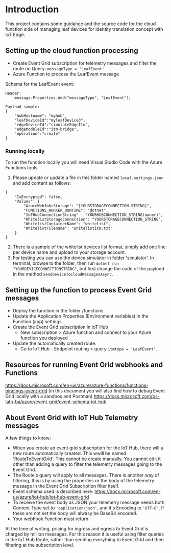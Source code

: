 # Introduction 
This project contains some guidance and the source code for the cloud function side of managing leaf devices for identity translation concept with IoT Edge.

## Setting up the cloud function processing
- Create Event Grid subscription for telemetry messages and filter the route on Query: `messageType = 'LeafEvent'`
- Azure Function to process the LeafEvent message

Schema for the LeafEvent event:
```
Header:
    message.Properties.Add("messageType", "LeafEvent");

Payload sample:
{
    "hubHostname": "myhub",
    "leafDeviceId":"myleafDevice3",
    "edgeDeviceId":"simulateEdgeItm",
    "edgeModuleId":"itm-bridge",
    "operation":"create"
}
```

### Running locally

To run the function locally you will need Visual Studio Code with the Azure Functions tools.

1. Please update or update a file in this folder named `local.settings.json` and add content as follows:

```
{
    "IsEncrypted": false,
    "Values": {
        "AzureWebJobsStorage": "[YOURSTORAGECONNECTION_STRING]",
        "FUNCTIONS_WORKER_RUNTIME": "dotnet",
        "IoTHubConnectionString" : "YOURHUBCONNECTION_STRING(owner)",
        "WhitelistStorageConnection": "YOURSTORAGECONNECTION_STRING",
        "WhitelistContainerName": "whitelist",
        "WhitelistFilename": "whitelistitm.txt"
    }
}
```
2. There is a sample of the whitelist devices list format, simply add one line per device name and upload to your storage account.
3. For testing you can use the device simulator in folder 'simulator'. In terminal, browse to the folder, then run `dotnet run "YOURDEVICECONNECTIONSTRING"`, but first change the code of the payloed in the method `SendDeviceToCloudMessagesAsync`.

## Setting up the function to process Event Grid messages
- Deploy the function in the folder /functions
- Update the Application Properties (Environment variables) in the Function (app) settings
- Create the Event Grid subscription in IoT Hub
    - New subscription > Azure function and connect to your Azure function you deployed
- Update the automatically created route:
    - Go to IoT Hub - Endpoint routing > query `itmtype = 'LeafEvent'`.

## Resources for running Event Grid webhooks and Functions

https://docs.microsoft.com/en-us/azure/azure-functions/functions-bindings-event-grid (in this document you will also find how to debug Event Grid locally with a sandbox and Postman)
https://docs.microsoft.com/bs-latn-ba/azure/event-grid/event-schema-iot-hub

## About Event Grid with IoT Hub Telemetry messages
A few things to know:
- When you create an event grid subscription for the IoT Hub, there will a new route automatically created. This wwill be named 'RouteToEventGrid'. This cannot be create manually. You cannot edit it other than adding a query to filter the telemetry messages going to the Event Grid.
- The Route's query will apply to all messages. There is another way of filtering, this is by using the properties or the body of the telemetry message in the Event Grid Subscription filter itself.
- Event schema used is described here: https://docs.microsoft.com/en-us/azure/iot-hub/iot-hub-event-grid
- To receive the event body as JSON your telemetry message needs both Content-Type set to `'application/json'`, and it's Encoding to `'UTF-8'`. If these are not set the body will alwasy be Base64 encoded.
- Your webhook Function must return 

At the time of writing, pricing for ingress and egress to Event Grid is charged by million messages. For this reason it is useful using filter queries in the IoT Hub Route, rather than sending everything to Event Grid and then filtering at the subscription level.

